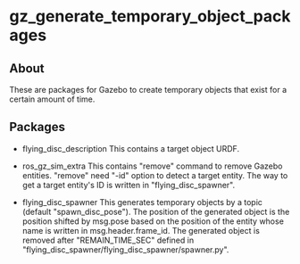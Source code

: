 # gz_generate_temporary_object_packages

## About
These are packages for Gazebo to create temporary objects that exist for a certain amount of time.

## Packages

- flying_disc_description
  This contains a target object URDF.

- ros_gz_sim_extra
  This contains "remove" command to remove Gazebo entities.
  "remove" need "-id" option to detect a target entity.
  The way to get a target entity's ID is written in "flying_disc_spawner".

- flying_disc_spawner
  This generates temporary objects by a topic (default "spawn_disc_pose").
  The position of the generated object is the position shifted by msg.pose based on the position of the entity whose name is written in msg.header.frame_id.
  The generated object is removed after "REMAIN_TIME_SEC" defined in "flying_disc_spawner/flying_disc_spawner/spawner.py".
